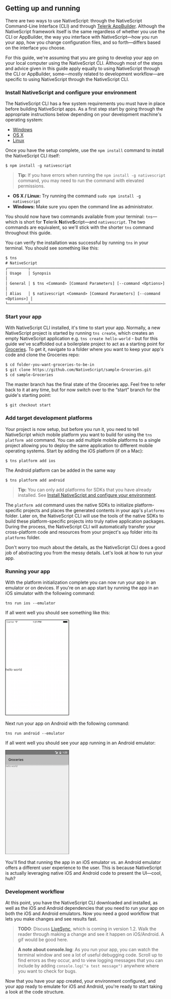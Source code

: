 ## Getting up and running

There are two ways to use NativeScript: through the NativeScript Command-Line Interface (CLI) and through [Telerik AppBuilder](http://www.telerik.com/appbuilder). Although the NativeScript framework itself is the same regardless of whether you use the CLI or AppBuilder, the way you interface with NativeScript—how you run your app, how you change configuration files, and so forth—differs based on the interface you choose.

For this guide, we're assuming that you are going to develop your app on your local computer using the NativeScript CLI. Although most of the steps and advice given in this guide apply equally to using NativeScript through the CLI or AppBuilder, some—mostly related to development workflow—are specific to using NativeScript through the NativeScript CLI.

### Install NativeScript and configure your environment

The NativeScript CLI has a few system requirements you must have in place before building NativeScript apps. As a first step start by going through the appropriate instructions below depending on your development machine's operating system:

- [Windows](http://docs.nativescript.org/setup/ns-cli-setup/ns-setup-win.html)
- [OS X](http://docs.nativescript.org/setup/ns-cli-setup/ns-setup-os-x.html)
- [Linux](http://docs.nativescript.org/setup/ns-cli-setup/ns-setup-linux.html)

Once you have the setup complete, use the `npm install` command to install the NativeScript CLI itself:

```
$ npm install -g nativescript
```

>**Tip:** If you have errors when running the `npm install -g nativescript` command, you may need to run the command with elevated permissions.
- **OS X / Linux:** Try running the command `sudo npm install -g nativescript`
- **Windows:** Make sure you open the command line as administrator.

You should now have two commands available from your terminal: `tns`—which is short for **T**elerik **N**ative**S**cript—and `nativescript`. The two commands are equivalent, so we'll stick with the shorter `tns` command throughout this guide.

You can verify the installation was successful by running `tns` in your terminal. You should see something like this:

```
$ tns
# NativeScript
┌─────────┬─────────────────────────────────────────────────────────────────────┐
│ Usage   │ Synopsis                                                            │
│ General │ $ tns <Command> [Command Parameters] [--command <Options>]          │
│ Alias   │ $ nativescript <Command> [Command Parameters] [--command <Options>] │
└─────────┴─────────────────────────────────────────────────────────────────────┘
```

### Start your app

With NativeScript CLI installed, it's time to start your app. Normally, a new NativeScript project is started by running `tns create`, which creates an empty NativeScript application e.g. `tns create hello-world` - but for this guide we've scaffolded out a boilerplate project to act as a starting point for [Groceries](https://github.com/NativeScript/sample-Groceries). To get it, navigate to a folder where you want to keep your app's code and clone the Groceries repo:

```
$ cd folder-you-want-groceries-to-be-in
$ git clone https://github.com/NativeScript/sample-Groceries.git
$ cd sample-Groceries
```

The master branch has the final state of the Groceries app. Feel free to refer back to it at any time, but for now switch over to the “start” branch for the guide's starting point:

```
$ git checkout start
```

### Add target development platforms

Your project is now setup, but before you run it, you need to tell NativeScript which mobile platform you want to build for using the `tns platform add` command. You can add multiple mobile platforms to a single project allowing you to deploy the same application to different mobile operating systems. Start by adding the iOS platform (if on a Mac):

```
$ tns platform add ios
```

The Android platform can be added in the same way

```
$ tns platform add android
```

>**Tip:** You can only add platforms for SDKs that you have already installed. See [Install NativeScript and configure your environment](#install-nativescript-and-configure-your-environment).

The `platform add` command uses the native SDKs to initialize platform-specific projects and places the generated contents in your app's `platforms` folder. Later on, the NativeScript CLI will use the tools of the native SDKs to build these platform-specific projects into truly native application packages. During the process, the NativeScript CLI will automatically transfer your cross-platform code and resources from your project's `app` folder into its `platforms` folder.

Don't worry too much about the details, as the NativeScript CLI does a good job of abstracting you from the messy details. Let's look at how to run your app.

### Running your app

With the platform initialization complete you can now run your app in an emulator or on devices. If you're on an app start by running the app in an iOS simulator with the following command:

```
tns run ios --emulator
``` 

If all went well you should see something like this:

![login](images/login-intro1-ios.png)

Next run your app on Android with the following command:

```
tns run android --emulator
```

If all went well you should see your app running in an Android emulator:

![login](images/login-intro1-android.png)

You'll find that running the app in an iOS emulator vs. an Android emulator offers a different user experience to the user. This is because NativeScript is actually leveraging native iOS and Android code to present the UI—cool, huh?

### Development workflow

At this point, you have the NativeScript CLI downloaded and installed, as well as the iOS and Android dependencies that you need to run your app on both the iOS and Android emulators. Now you need a good workflow that lets you make changes and see results fast.

> **TODO**: Discuss [LiveSync](https://github.com/NativeScript/nativescript-cli/issues/523), which is coming in version 1.2. Walk the reader through making a change and see it happen on iOS/Android. A gif would be good here.

>**A note about console.log**: As you run your app, you can watch the terminal window and see a lot of useful debugging code. Scroll up to find errors as they occur, and to view logging messages that you can include by adding `console.log("a test message")` anywhere where you want to check for bugs.

Now that you have your app created, your environment configured, and your app ready to emulate for iOS and Android, you're ready to start taking a look at the code structure.
